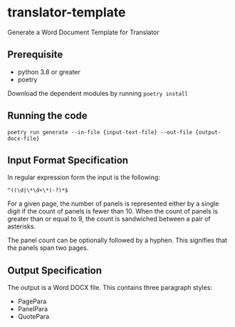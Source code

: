 # translator-template
Generate a Word Document Template for Translator

## Prerequisite

* python 3.8 or greater
* poetry

Download the dependent modules by running `poetry install`

## Running the code

```
poetry run generate --in-file {input-text-file} --out-file {output-docx-file}
```

## Input Format Specification

In regular expression form the input is the following:

`^((\d|\*\d+\*)-?)*$`

For a given page, the number of panels is represented either by a single digit if the count of panels is fewer than 10.  When the count of panels is greater than or equal to 9, the count is sandwiched between a pair of asterisks.

The panel count can be optionally followed by a hyphen.  This signifies that the panels span two pages.

## Output Specification

The output is a Word DOCX file.  This contains three paragraph styles:

* PagePara
* PanelPara
* QuotePara
